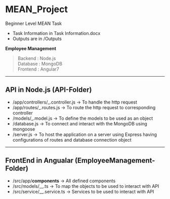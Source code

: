 # MEAN_Project
Beginner Level MEAN Task
- Task Information in Task Information.docx
- Outputs are in /Outputs

**Employee Management**
> Backend : Node.js                 
> Database : MongoDB               
> Frontend : Angular7              

-------------------------------------------------------------------------------------------
API in Node.js (API-Folder)
-------------------------------------------------------------------------------------------
- /app/controllers/_.controller.js 
	-> To handle the http request 
- /app/routes/_.routes.js 
	-> To route the http request to corresponding controller
- /models/_.model.js 
	-> To define the models to be used as an object
- /database.js 
	-> To connect and interact with the MongoDB using mongoose
- /server.js 
	-> To host the application on a server using Express having configurations of routes and database connection object
	
	
	
-------------------------------------------------------------------------------------------
FrontEnd in Angualar (EmployeeManagement-Folder)
-------------------------------------------------------------------------------------------

- /src/app/__components__ 
	-> All defined components
- /src/models/__.ts
	-> To map the objects to be used to interact with API
- /src/service/__.service.ts
	-> Services to be used to interact with API

